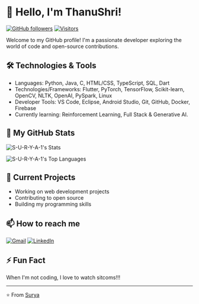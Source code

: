 # 👋 Hello, I'm ThanuShri!

[![GitHub followers](https://img.shields.io/github/followers/Thanushri03?style=social)](https://github.com/Thanushri03)
[![Visitors](https://komarev.com/ghpvc/?username=Thanushri03&color=blue)](https://github.com/Thanushri03)

Welcome to my GitHub profile! I'm a passionate developer exploring the world of code and open-source contributions.

## 🛠️ Technologies & Tools

- Languages: Python, Java, C, HTML/CSS, TypeScript, SQL, Dart
- Technologies/Frameworks: Flutter, PyTorch, TensorFlow, Scikit-learn, OpenCV, NLTK, OpenAI, PySpark, Linux
- Developer Tools: VS Code, Eclipse, Android Studio, Git, GitHub, Docker, Firebase
- Currently learning: Reinforcement Learning, Full Stack & Generative AI.

## 🌱 My GitHub Stats
![S-U-R-Y-A-1's Stats](https://github-readme-stats.vercel.app/api?username=S-U-R-Y-A-1&theme=blueberry&show_icons=true&hide_border=true&count_private=true)
<p align="center">

![S-U-R-Y-A-1's Top Languages](https://github-readme-stats.vercel.app/api/top-langs/?username=S-U-R-Y-A-1&theme=blueberry&show_icons=true&hide_border=true&layout=compact)
</p>

## 🔭 Current Projects

- Working on web development projects
- Contributing to open source
- Building my programming skills

## 📫 How to reach me

[![Gmail](https://img.shields.io/badge/-Gmail-D14836?style=flat&logo=Gmail&logoColor=white)](mailto:suryasabari7711@gmail.com)
[![LinkedIn](https://img.shields.io/badge/-LinkedIn-0077B5?style=flat&logo=LinkedIn&logoColor=white)](https://www.linkedin.com/in/suryasivakumar1/)

## ⚡ Fun Fact

When I'm not coding, I love to watch sitcoms!!!

---

⭐ From [Surya](https://github.com/S-U-R-Y-A-1)
